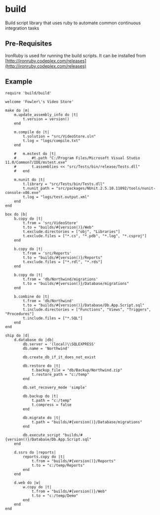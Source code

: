 # build

Build script library that uses ruby to automate common continuous integration tasks

## Pre-Requisites
IronRuby is used for running the build scripts. It can be installed from [http://ironruby.codeplex.com/releases](http://ironruby.codeplex.com/releases)

## Example


	require 'build/build'
	
	welcome 'Fowler\'s Video Store'

	make do |m|
		m.update_assembly_info do |t|
			t.version = version()
		end

		m.compile do |t|
			t.solution = "src/VideoStore.sln" 
			t.log = "logs/compile.txt" 
		end
	
		#	m.mstest do |t|
		#		#t.path "C:/Program Files/Microsoft Visual Studio 11.0/Common7/IDE/mstest.exe"
		#		t.assemblies << "src/Tests/bin/release/Tests.dll"
		#	end
	
		m.nunit do |t|
			t.library = "src/Tests/bin/Tests.dll"
			t.nunit_path = "src/packages/NUnit.2.5.10.11092/tools/nunit-console-x86.exe"
			t.log = "logs/test.output.xml"
		end
	end

	box do |b|
		b.copy do |t|
			t.from = 'src/VideoStore'	
			t.to = "builds/#{version()}/Web"
			t.exclude.directories = ["obj", "Libraries"]
			t.exclude.files = ["*.cs", "*.pdb", "*.log", "*.csproj"]
		end
	
		b.copy do |t|
			t.from = 'src/Reports'	
			t.to = "builds/#{version()}/Reports"
			t.exclude.files = ["*.rdl", "*.rds"]
		end
	
		b.copy do |t|
			t.from = 'db/Northwind/migrations'
			t.to = "builds/#{version()}/Database/migrations"
		end
		
		b.combine do |t|
			t.from = 'db/Northwind'	
			t.to = "builds/#{version()}/Database/Db.App.Script.sql"
			t.include.directories = ["Functions", "Views", "Triggers", "Procedures"]
			t.include.files = ["*.SQL"]
		end
	end
	
	ship do |d|
		d.database do |db|
			db.server = '(local)\\SQLEXPRESS'
			db.name = 'Northwind'
	
			db.create_db_if_it_does_not_exist
			
			db.restore do |t|
				t.backup_file = "db/Backup/Northwind.zip"
				t.restore_path = "c:/temp" 
			end
		
			db.set_recovery_mode 'simple'
			
			db.backup do |t|
				t.path = "c:/temp"
				t.compress = false
			end
	
			db.migrate do |t|
				t.path = "builds/#{version()}/Database/migrations"
			end
		
			db.execute_script "builds/#{version()}/Database/Db.App.Script.sql"
		end
		
		d.ssrs do |reports|
			reports.copy do |t|
				t.from = "builds/#{version()}/Reports"
				t.to = "c:/temp/Reports"			
			end
		end
		
		d.web do |w|
			w.copy do |t|
				t.from = "builds/#{version()}/Web"
				t.to = "c:/temp/Demo"
			end	
		end
	end

